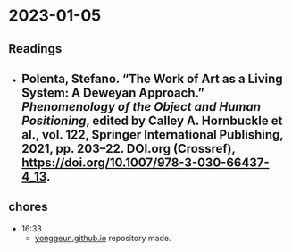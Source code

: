# 2023-01-05

## Readings

- Polenta, Stefano. “The Work of Art as a Living System: A Deweyan Approach.” _Phenomenology of the Object and Human Positioning_, edited by Calley A. Hornbuckle et al., vol. 122, Springer International Publishing, 2021, pp. 203–22. DOI.org (Crossref), https://doi.org/10.1007/978-3-030-66437-4_13.
  - 

## chores

- 16:33
  - [yonggeun.github.io](https://yonggeun.github.io) repository made.